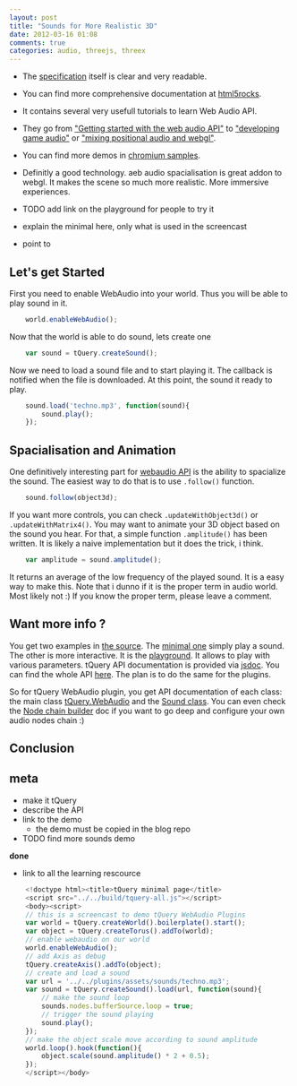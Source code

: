 ```yaml
---
layout: post
title: "Sounds for More Realistic 3D"
date: 2012-03-16 01:08
comments: true
categories: audio, threejs, threex
---
```


* The
[specification](https://dvcs.w3.org/hg/audio/raw-file/tip/webaudio/specification.html)
itself is clear and very readable.
* You can find more comprehensive documentation at [html5rocks](html://html5rocks.com).
* It contains several very usefull tutorials to learn Web Audio API.
* They go from
["Getting started with the web audio API"](http://www.html5rocks.com/en/tutorials/webaudio/intro/)
to
["developing game audio"](http://www.html5rocks.com/en/tutorials/webaudio/games/)
or
["mixing positional audio and webgl"](http://www.html5rocks.com/en/tutorials/webaudio/positional_audio/).
* You can find more demos in
[chromium samples](http://chromium.googlecode.com/svn/trunk/samples/audio/index.html).

* Definitly a good technology. aeb audio spacialisation is great addon to webgl.
It makes the scene so much more realistic.
More immersive experiences.

* TODO add link on the playground for people to try it
* explain the minimal here, only what is used in the screencast
* point to 

## Let's get Started

First you need to enable WebAudio into your world. 
Thus you will be able to play sound in it. 

```javascript
    world.enableWebAudio();
```

Now that the world is able to do sound, lets create one

```javascript
    var sound = tQuery.createSound();
```

Now we need to load a sound file and to start playing it. The callback
is notified when the file is downloaded. At this point, the sound
it ready to play.

```javascript
    sound.load('techno.mp3', function(sound){
        sound.play();
    });
```

## Spacialisation and Animation

One definitively interesting part for
[webaudio API](https://dvcs.w3.org/hg/audio/raw-file/tip/webaudio/specification.html)
is the ability to spacialize the sound.
The easiest way to do that is to use ```.follow()``` function. 

```javascript
    sound.follow(object3d);
```

If you want more controls, you can check
```.updateWithObject3d()``` or ```.updateWithMatrix4()```.
You may want to animate your 3D object based on the sound you hear.
For that, a simple function ```.amplitude()``` has been written.
It is likely a naive implementation but it does the trick, i think.

```javascript
    var amplitude = sound.amplitude();
```

It returns an average of the low frequency of the played sound.
It is a easy way to make this.
Note that i dunno if it is the proper term in audio world.
Most likely not :)
If you know the proper term, please leave a comment.

## Want more info ?

You get two examples in
[the source](https://github.com/jeromeetienne/tquery/tree/master/plugins/webaudio/examples).
The
[minimal one](http://jeromeetienne.github.com/tquery/plugins/webaudio/examples/)
simply play a sound.
The other is more interactive. It is the
[playground](http://jeromeetienne.github.com/tquery/plugins/webaudio/examples/playground).
It allows to play with various parameters.
tQuery API documentation is provided via
[jsdoc](http://code.google.com/p/jsdoc-toolkit/).
You can find the whole API 
[here](http://jeromeetienne.github.com/tquery/).
The plan is to do the same for the plugins.

So for tQuery WebAudio plugin, you get API documentation of each class: the main class
[tQuery.WebAudio](http://jeromeetienne.github.com/tquery/docs/symbols/tQuery.WebAudio.html)
and the
[Sound class](http://jeromeetienne.github.com/tquery/docs/symbols/tQuery.WebAudio.Sound.html).
You can even check the
[Node chain builder](http://jeromeetienne.github.com/tquery/docs/symbols/tQuery.WebAudio.NodeChainBuilder.html)
doc if you want to go deep and configure your own audio nodes chain :)

## Conclusion



## meta
* make it tQuery
* describe the API
* link to the demo
  * the demo must be copied in the blog repo
* TODO find more sounds demo

**done**

* link to all the learning rescource


```javascript
    <!doctype html><title>tQuery minimal page</title>
    <script src="../../build/tquery-all.js"></script>
    <body><script>
	// this is a screencast to demo tQuery WebAudio Plugins
	var world = tQuery.createWorld().boilerplate().start();
	var object = tQuery.createTorus().addTo(world);
	// enable webaudio on our world
	world.enableWebAudio();
	// add Axis as debug
	tQuery.createAxis().addTo(object);
	// create and load a sound
	var url	= '../../plugins/assets/sounds/techno.mp3';
	var sound = tQuery.createSound().load(url, function(sound){
		// make the sound loop
		sounds.nodes.bufferSource.loop = true;
		// trigger the sound playing
		sound.play();
	});
	// make the object scale move according to sound amplitude
	world.loop().hook(function(){
		object.scale(sound.amplitude() * 2 + 0.5);
	});
    </script></body>
```

